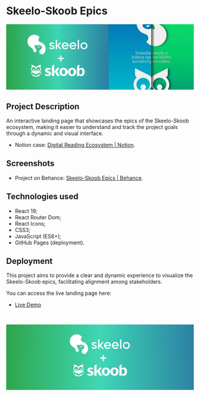 # Skeelo-Skoob Epics

![Banner 1](src/assets/readme-img/banner-1.png)

## Project Description

An interactive landing page that showcases the epics of the Skeelo-Skoob ecosystem, making it easier to understand and track the project goals through a dynamic and visual interface.

- Notion case: [Digital Reading Ecosystem | Notion](https://eliscmattosinho.notion.site/Ecossistema-de-leitura-digital-15432edc5fc5805a8ecfe3447f2d3d0b).

## Screenshots

- Project on Behance: [Skeelo-Skoob Epics | Behance](https://www.behance.net/gallery/231311471/Skeelo-Skoob-Epics-of-the-Digital-Reading-Ecosystem).

## Technologies used

- React 19;
- React Router Dom;
- React Icons;
- CSS3;
- JavaScript (ES6+);
- GitHub Pages (deployment).

## Deployment

This project aims to provide a clear and dynamic experience to visualize the Skeelo-Skoob epics, facilitating alignment among stakeholders.

You can access the live landing page here:

- [Live Demo](https://eliscmattosinho.github.io/Skeelo-Skoob-Epics/)

<br />

![Banner 2](src/assets/readme-img/banner-2.png)
